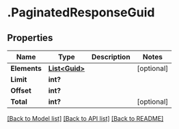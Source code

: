 # .PaginatedResponseGuid
## Properties

Name | Type | Description | Notes
------------ | ------------- | ------------- | -------------
**Elements** | [**List&lt;Guid&gt;**](Guid.md) |  | [optional] 
**Limit** | **int?** |  | 
**Offset** | **int?** |  | 
**Total** | **int?** |  | [optional] 

[[Back to Model list]](../README.md#documentation-for-models) [[Back to API list]](../README.md#documentation-for-api-endpoints) [[Back to README]](../README.md)

